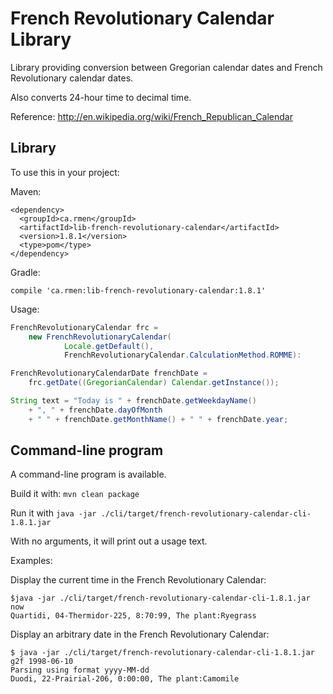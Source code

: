 French Revolutionary Calendar Library
=====================================

Library providing conversion between Gregorian calendar dates
and French Revolutionary calendar dates.

Also converts 24-hour time to decimal time.

Reference: http://en.wikipedia.org/wiki/French_Republican_Calendar

Library
-------
To use this in your project:

Maven:
```
<dependency>
  <groupId>ca.rmen</groupId>
  <artifactId>lib-french-revolutionary-calendar</artifactId>
  <version>1.8.1</version>
  <type>pom</type>
</dependency>
```

Gradle:
```
compile 'ca.rmen:lib-french-revolutionary-calendar:1.8.1'

```

Usage:
```java
FrenchRevolutionaryCalendar frc =
    new FrenchRevolutionaryCalendar(
            Locale.getDefault(),
            FrenchRevolutionaryCalendar.CalculationMethod.ROMME):

FrenchRevolutionaryCalendarDate frenchDate =
    frc.getDate((GregorianCalendar) Calendar.getInstance());

String text = "Today is " + frenchDate.getWeekdayName()
    + ", " + frenchDate.dayOfMonth
    + " " + frenchDate.getMonthName() + " " + frenchDate.year;
```

Command-line program
--------------------
A command-line program is available.

Build it with: `mvn clean package`

Run it with `java -jar ./cli/target/french-revolutionary-calendar-cli-1.8.1.jar`

With no arguments, it will print out a usage text.

Examples:

Display the current time in the French Revolutionary Calendar:
```shell
$java -jar ./cli/target/french-revolutionary-calendar-cli-1.8.1.jar now
Quartidi, 04-Thermidor-225, 8:70:99, The plant:Ryegrass
```
Display an arbitrary date in the French Revolutionary Calendar:
```
$ java -jar ./cli/target/french-revolutionary-calendar-cli-1.8.1.jar g2f 1998-06-10
Parsing using format yyyy-MM-dd
Duodi, 22-Prairial-206, 0:00:00, The plant:Camomile
```
